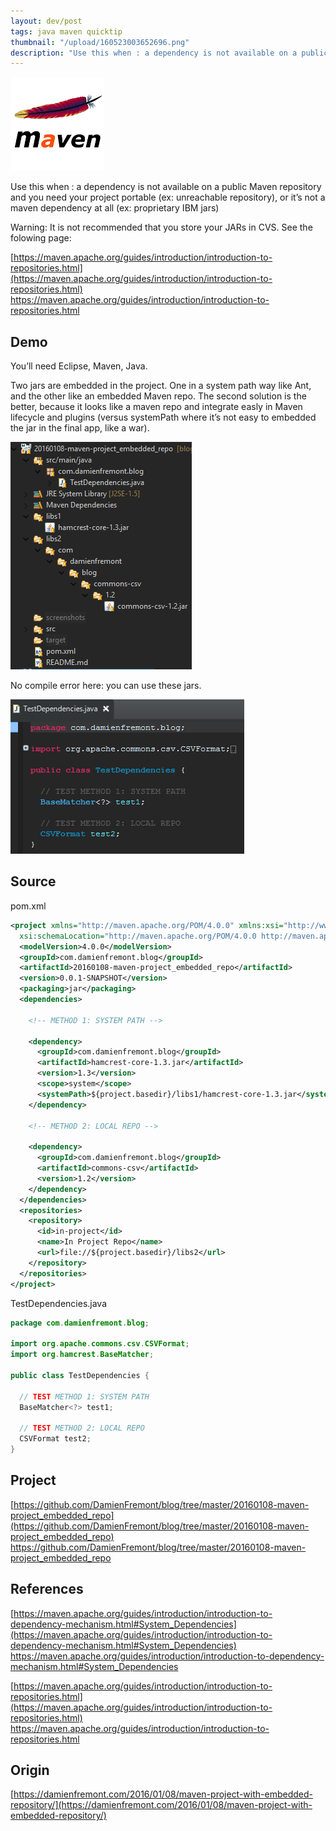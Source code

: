 ```yaml
---
layout: dev/post
tags: java maven quicktip
thumbnail: "/upload/160523003652696.png"
description: "Use this when : a dependency is not available on a public Maven repository and you need your project..."
---
```


![alt text](/upload/160523003652696.png)
 
Use this when : a dependency is not available on a public Maven repository and you need your project portable (ex: unreachable repository), or it’s not a maven dependency at all (ex: proprietary IBM jars)
 

 
Warning: It is not recommended that you store your JARs in CVS. See the folowing page:
 
[https://maven.apache.org/guides/introduction/introduction-to-repositories.html](https://maven.apache.org/guides/introduction/introduction-to-repositories.html)
https://maven.apache.org/guides/introduction/introduction-to-repositories.html
 
## Demo
 
You’ll need Eclipse, Maven, Java.
 
Two jars are embedded in the project. One in a system path way like Ant, and the other like an embedded Maven repo. The second solution is the better, because it looks like a maven repo and integrate easly in Maven lifecycle and plugins (versus systemPath where it’s not easy to embedded the jar in the final app, like a war).
 
![alt text](/upload/160523003652728.png)
 

 
No compile error here: you can use these jars.
 
![alt text](/upload/160523003653059.png)
 

 
## Source
 
pom.xml
 
```xml
<project xmlns="http://maven.apache.org/POM/4.0.0" xmlns:xsi="http://www.w3.org/2001/XMLSchema-instance"
  xsi:schemaLocation="http://maven.apache.org/POM/4.0.0 http://maven.apache.org/xsd/maven-4.0.0.xsd">
  <modelVersion>4.0.0</modelVersion>
  <groupId>com.damienfremont.blog</groupId>
  <artifactId>20160108-maven-project_embedded_repo</artifactId>
  <version>0.0.1-SNAPSHOT</version>
  <packaging>jar</packaging>
  <dependencies>
 
    <!-- METHOD 1: SYSTEM PATH -->
 
    <dependency>
      <groupId>com.damienfremont.blog</groupId>
      <artifactId>hamcrest-core-1.3.jar</artifactId>
      <version>1.3</version>
      <scope>system</scope>
      <systemPath>${project.basedir}/libs1/hamcrest-core-1.3.jar</systemPath>
    </dependency>
 
    <!-- METHOD 2: LOCAL REPO -->
 
    <dependency>
      <groupId>com.damienfremont.blog</groupId>
      <artifactId>commons-csv</artifactId>
      <version>1.2</version>
    </dependency>
  </dependencies>
  <repositories>
    <repository>
      <id>in-project</id>
      <name>In Project Repo</name>
      <url>file://${project.basedir}/libs2</url>
    </repository>
  </repositories>
</project>
```
 
TestDependencies.java
 
```java
package com.damienfremont.blog;
 
import org.apache.commons.csv.CSVFormat;
import org.hamcrest.BaseMatcher;
 
public class TestDependencies {
 
  // TEST METHOD 1: SYSTEM PATH
  BaseMatcher<?> test1;
 
  // TEST METHOD 2: LOCAL REPO
  CSVFormat test2;
}
```
 
## Project
 
[https://github.com/DamienFremont/blog/tree/master/20160108-maven-project_embedded_repo](https://github.com/DamienFremont/blog/tree/master/20160108-maven-project_embedded_repo)
https://github.com/DamienFremont/blog/tree/master/20160108-maven-project_embedded_repo
 
## References
 
[https://maven.apache.org/guides/introduction/introduction-to-dependency-mechanism.html#System_Dependencies](https://maven.apache.org/guides/introduction/introduction-to-dependency-mechanism.html#System_Dependencies)
https://maven.apache.org/guides/introduction/introduction-to-dependency-mechanism.html#System_Dependencies
 
[https://maven.apache.org/guides/introduction/introduction-to-repositories.html](https://maven.apache.org/guides/introduction/introduction-to-repositories.html)
https://maven.apache.org/guides/introduction/introduction-to-repositories.html
 
 
## Origin
[https://damienfremont.com/2016/01/08/maven-project-with-embedded-repository/](https://damienfremont.com/2016/01/08/maven-project-with-embedded-repository/)
 
